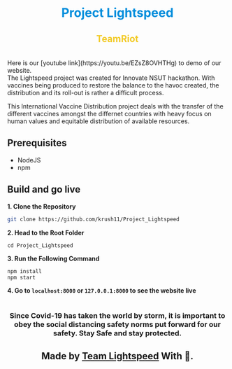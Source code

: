 
<h1 align="center" style="color:#008EDC">Project Lightspeed</h1>

<h2 align="center" style="color:#F2CA25">TeamRiot</h1>

<br/>
Here is our [youtube link](https://youtu.be/EZsZ8OVHTHg) to demo of our website.
<br/>The Lightspeed project was created for Innovate NSUT hackathon. 
With vaccines being produced to restore the balance to the havoc created, the distribution and its roll-out is rather a difficult process.

This International Vaccine Distribution project deals with the transfer of the different vaccines amongst the differnet countries with heavy focus on human values and equitable distribution of available resources.
<br/>

## **Prerequisites**
- NodeJS
- npm

## **Build and go live**
**1. Clone the Repository**

```bash
git clone https://github.com/krush11/Project_Lightspeed
```

**2. Head to the Root Folder**

```
cd Project_Lightspeed
```

**3. Run the Following Command**

```
npm install
npm start
```

**4. Go to `localhost:8000` or `127.0.0.1:8000` to see the website live**
<br><br>

**<h3 align="center"> Since Covid-19 has taken the world by storm, it is important to obey the social distancing safety norms put forward for our safety.
Stay Safe and stay protected.</h3>**
**<h2 align="center"> Made by <a href="https://github.com/krush11/Project_Lightspeed">Team Lightspeed</a> With 💜. </h2>**
